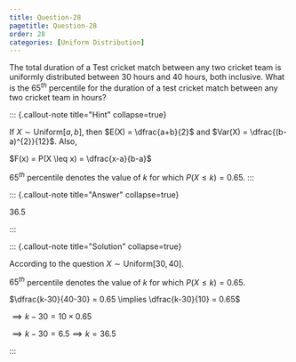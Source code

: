```yaml
---
title: Question-28
pagetitle: Question-28
order: 28
categories: [Uniform Distribution]
---
```


The total duration of a Test cricket match between any two cricket team is uniformly distributed between 30 hours and 40 hours, both inclusive. What is the $65^{th}$ percentile for the duration of a test cricket match between any two cricket team in hours?


::: {.callout-note title="Hint" collapse=true}

If $X \sim \text{Uniform}[a,b]$, then $E(X) = \dfrac{a+b}{2}$ and $Var(X) =  \dfrac{(b-a)^{2}}{12}$. 
Also,

$F(x) = P(X \leq x) = \dfrac{x-a}{b-a}$ 

$65^{th}$ percentile denotes the value of $k$ for which $P(X \leq k) = 0.65$.
:::

::: {.callout-note title="Answer" collapse=true}


36.5

:::

::: {.callout-note title="Solution" collapse=true}

According to the question $X \sim \text{Uniform}[30, 40]$.

$65^{th}$ percentile denotes the value of $k$ for which $P(X \leq k) = 0.65$.

$\dfrac{k-30}{40-30} = 0.65 \implies \dfrac{k-30}{10} = 0.65$

$\implies k - 30 = 10 \times 0.65$

$\implies k - 30 = 6.5 \implies  k = 36.5$

:::